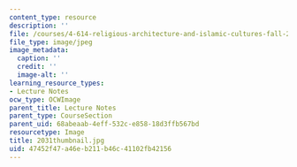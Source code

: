 ```yaml
---
content_type: resource
description: ''
file: /courses/4-614-religious-architecture-and-islamic-cultures-fall-2002/47452f47a46eb211b46c41102fb42156_2031thumbnail.jpg
file_type: image/jpeg
image_metadata:
  caption: ''
  credit: ''
  image-alt: ''
learning_resource_types:
- Lecture Notes
ocw_type: OCWImage
parent_title: Lecture Notes
parent_type: CourseSection
parent_uid: 68abeaab-4eff-532c-e858-18d3ffb567bd
resourcetype: Image
title: 2031thumbnail.jpg
uid: 47452f47-a46e-b211-b46c-41102fb42156
---
```

